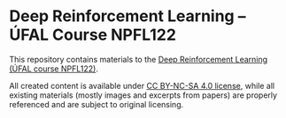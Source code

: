 # Deep Reinforcement Learning – ÚFAL Course NPFL122

This repository contains materials to the
[Deep Reinforcement Learning (ÚFAL course NPFL122)](http://ufal.mff.cuni.cz/courses/npfl122).

All created content is available under
[CC BY-NC-SA 4.0 license](https://creativecommons.org/licenses/by-nc-sa/4.0/),
while all existing materials (mostly images and excerpts from papers) are
properly referenced and are subject to original licensing.

